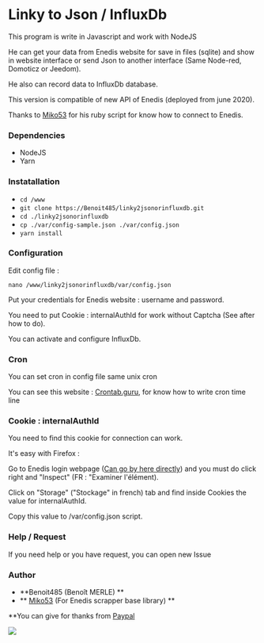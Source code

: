 # Linky to Json / InfluxDb

This program is write in Javascript and work with NodeJS

He can get your data from Enedis website for save in files (sqlite) and show in website interface or send Json to another interface (Same Node-red, Domoticz or Jeedom).

He also can record data to InfluxDb database.

This version is compatible of new API of Enedis (deployed from june 2020).

Thanks to [Miko53](https://github.com/miko53/ "Miko53") for his ruby script for know how to connect to Enedis.

### Dependencies

* NodeJS
* Yarn

### Instatallation
* `cd /www`
* `git clone https://Benoit485/linky2jsonorinfluxdb.git`
* `cd ./linky2jsonorinfluxdb`
* `cp ./var/config-sample.json ./var/config.json`
* `yarn install`

### Configuration
Edit config file :

`nano /www/linky2jsonorinfluxdb/var/config.json`

Put your credentials for Enedis website : username and password.

You need to put Cookie : internalAuthId for work without Captcha (See after how to do).

You can activate and configure InfluxDb.

### Cron

You can set cron in config file same unix cron

You can see this website : [Crontab.guru](https://crontab.guru/), for know how to write cron time line

### Cookie : internalAuthId
You need to find this cookie for connection can work.

It's easy with Firefox :

Go to Enedis login webpage ([Can go by here directly](https://mon-compte.enedis.fr/auth/XUI/#login/&realm=/enedis&forward=true&spEntityID=SP-ODW-PROD&goto=%2FSSOPOST%2FmetaAlias%2Fenedis%2FproviderIDP%3FReqID%3Da2b4c0i4d7c9eaceja18ia3eg192j7%26index%3Dnull%26acsURL%3Dhttps%253A%252F%252Fapps.lincs.enedis.fr%252Fsaml%252FSSO%26spEntityID%3DSP-ODW-PROD%26binding%3Durn%253Aoasis%253Anames%253Atc%253ASAML%253A2.0%253Abindings%253AHTTP-POST&AMAuthCookie= "Enedis webpage")) and you must do click right and "Inspect" (FR : "Examiner l'élément).

Click on "Storage" ("Stockage" in french) tab and find inside Cookies the value for internalAuthId.

Copy this value to /var/config.json script.

### Help / Request

If you need help or you have request, you can open new Issue

### Author
- **Benoit485 (Benoît MERLE)
**
- ** [Miko53](https://github.com/miko53/ "Miko53") (For Enedis scrapper base library)
**

**You can give for thanks from [Paypal](https://www.paypal.me/benoit485/5 "Paypal")


![](https://static.infosplatch.fr/_/infosplatch/logo400.png)
